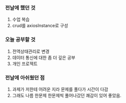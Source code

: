 ### 전날에 했던 것

1. 수업 복습
2. crud를 axiosInstance로 구성

### 오늘 공부할 것

1. 전역상태관리로 변경
2. 데이터 통신에 대한 좀 더 깊은 공부
3. 개인 프로젝트

### 전날에 아쉬웠던 점

1. 과제가 저한테 어려운 지라 문제를 풀다가 시간이 다감
2. 그래도 나름 한문제 한문제씩 풀어나갔던 쾌감이 있어 좋았음.
